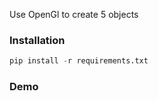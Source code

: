 Use OpenGl to create 5 objects

### Installation
```python
pip install -r requirements.txt
```

### Demo


